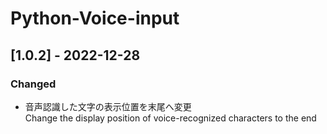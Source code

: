 ﻿# Python-Voice-input

## [1.0.2] - 2022-12-28
### Changed
- 音声認識した文字の表示位置を末尾へ変更  
	Change the display position of voice-recognized characters to the end  
